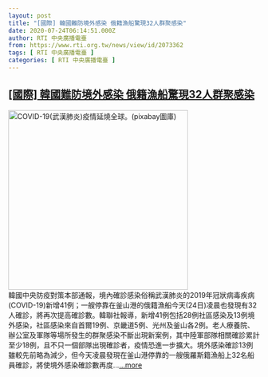 ```yaml
---
layout: post
title: "[國際] 韓國難防境外感染 俄籍漁船驚現32人群聚感染"
date: 2020-07-24T06:14:51.000Z
author: RTI 中央廣播電臺
from: https://www.rti.org.tw/news/view/id/2073362
tags: [ RTI 中央廣播電臺 ]
categories: [ RTI 中央廣播電臺 ]
---
```

<!--1595571291000-->
[[國際] 韓國難防境外感染 俄籍漁船驚現32人群聚感染](https://www.rti.org.tw/news/view/id/2073362)
------

<div>
<img src="https://static.rti.org.tw/assets/thumbnails/2020/05/12/759f08cb8f3d95c333b7d399079e87e6.jpg" width="360" alt="COVID-19(武漢肺炎)疫情延燒全球。(pixabay圖庫)" title="COVID-19(武漢肺炎)疫情延燒全球。(pixabay圖庫)"><br>韓國中央防疫對策本部通報，境內確診感染俗稱武漢肺炎的2019年冠狀病毒疾病(COVID-19)新增41例；一艘停靠在釜山港的俄籍漁船今天(24日)凌晨也發現有32人確診，將再次提高確診數。韓聯社報導，新增41例包括28例社區感染及13例境外感染，社區感染來自首爾19例、京畿道5例、光州及釜山各2例。老人療養院、辦公室及軍隊等場所發生的群聚感染不斷出現新案例，其中陸軍部隊相關確診累計至少18例，且不只一個部隊出現確診者，疫情恐進一步擴大。境外感染確診13例雖較先前略為減少，但今天凌晨發現在釜山港停靠的一艘俄羅斯籍漁船上32名船員確診，將使境外感染確診數再度...<a target="_blank" href="https://www.rti.org.tw/news/view/id/2073362">...more</a>
</div>
